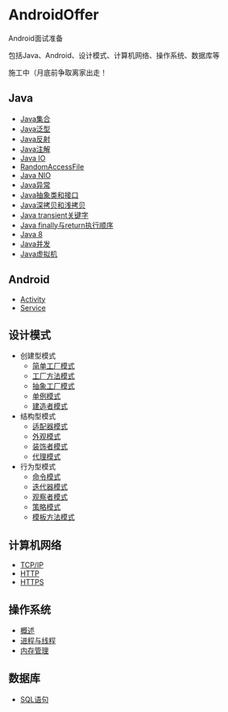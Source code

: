 # AndroidOffer

Android面试准备

包括Java、Android、设计模式、计算机网络、操作系统、数据库等

施工中（月底前争取离家出走！

## Java

- [Java集合](https://github.com/ErisRolo/AndroidOffer/blob/master/Java/Java集合.md)
- [Java泛型](https://github.com/ErisRolo/AndroidOffer/blob/master/Java/Java泛型.md)
- [Java反射](https://github.com/ErisRolo/AndroidOffer/blob/master/Java/Java反射.md)
- [Java注解](https://github.com/ErisRolo/AndroidOffer/blob/master/Java/Java注解.md)
- [Java IO](https://github.com/ErisRolo/AndroidOffer/blob/master/Java/Java%20IO.md)
- [RandomAccessFile](https://github.com/ErisRolo/AndroidOffer/blob/master/Java/RandomAccessFile.md)
- [Java NIO](https://github.com/ErisRolo/AndroidOffer/blob/master/Java/Java%20NIO.md)
- [Java异常](https://github.com/ErisRolo/AndroidOffer/blob/master/Java/Java异常.md)
- [Java抽象类和接口](https://github.com/ErisRolo/AndroidOffer/blob/master/Java/Java抽象类和接口.md)
- [Java深拷贝和浅拷贝](https://github.com/ErisRolo/AndroidOffer/blob/master/Java/Java深拷贝和浅拷贝.md)
- [Java transient关键字](https://github.com/ErisRolo/AndroidOffer/blob/master/Java/RandomAccessFile.md)
- [Java finally与return执行顺序](https://github.com/ErisRolo/AndroidOffer/blob/master/Java/RandomAccessFile.md)
- [Java 8](https://github.com/ErisRolo/AndroidOffer/blob/master/Java/RandomAccessFile.md)
- [Java并发](https://github.com/ErisRolo/AndroidOffer/blob/master/Java/Java并发.md)
- [Java虚拟机](https://github.com/ErisRolo/AndroidOffer/blob/master/Java/Java虚拟机.md)

## Android

- [Activity](https://github.com/ErisRolo/PAT/blob/master/PAT%20常用模板总结/map.md)
- [Service](https://github.com/ErisRolo/PAT/blob/master/PAT%20常用模板总结/map.md)

## 设计模式

- 创建型模式
  - [简单工厂模式](https://github.com/ErisRolo/PAT/blob/master/PAT%20常用模板总结/map.md)
  - [工厂方法模式](https://github.com/ErisRolo/PAT/blob/master/PAT%20常用模板总结/map.md)
  - [抽象工厂模式](https://github.com/ErisRolo/PAT/blob/master/PAT%20常用模板总结/map.md)
  - [单例模式](https://github.com/ErisRolo/PAT/blob/master/PAT%20常用模板总结/map.md)
  - [建造者模式](https://github.com/ErisRolo/PAT/blob/master/PAT%20常用模板总结/map.md)
- 结构型模式
  - [适配器模式](https://github.com/ErisRolo/PAT/blob/master/PAT%20常用模板总结/map.md)
  - [外观模式](https://github.com/ErisRolo/PAT/blob/master/PAT%20常用模板总结/map.md)
  - [装饰者模式](https://github.com/ErisRolo/PAT/blob/master/PAT%20常用模板总结/map.md)
  - [代理模式](https://github.com/ErisRolo/PAT/blob/master/PAT%20常用模板总结/map.md)
- 行为型模式
  - [命令模式](https://github.com/ErisRolo/PAT/blob/master/PAT%20常用模板总结/map.md)
  - [迭代器模式](https://github.com/ErisRolo/PAT/blob/master/PAT%20常用模板总结/map.md)
  - [观察者模式](https://github.com/ErisRolo/PAT/blob/master/PAT%20常用模板总结/map.md)
  - [策略模式](https://github.com/ErisRolo/PAT/blob/master/PAT%20常用模板总结/map.md)
  - [模板方法模式](https://github.com/ErisRolo/PAT/blob/master/PAT%20常用模板总结/map.md)
  
## 计算机网络

- [TCP/IP](https://github.com/ErisRolo/PAT/blob/master/PAT%20常用模板总结/map.md)
- [HTTP](https://github.com/ErisRolo/PAT/blob/master/PAT%20常用模板总结/map.md)
- [HTTPS](https://github.com/ErisRolo/PAT/blob/master/PAT%20常用模板总结/map.md)
  
## 操作系统

- [概述](https://github.com/ErisRolo/PAT/blob/master/PAT%20常用模板总结/map.md)
- [进程与线程](https://github.com/ErisRolo/PAT/blob/master/PAT%20常用模板总结/map.md)
- [内存管理](https://github.com/ErisRolo/PAT/blob/master/PAT%20常用模板总结/map.md)

## 数据库

- [SQL语句](https://github.com/ErisRolo/PAT/blob/master/PAT%20常用模板总结/map.md)
